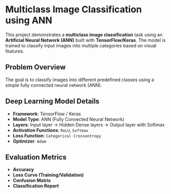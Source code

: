 # Multiclass Image Classification using ANN 

This project demonstrates a **multiclass image classification** task using an **Artificial Neural Network (ANN)** built with **TensorFlow/Keras**. The model is trained to classify input images into multiple categories based on visual features.



## Problem Overview

The goal is to classify images into different predefined classes using a simple fully connected neural network (ANN).


## Deep Learning Model Details

- **Framework**: TensorFlow / Keras
- **Model Type**: ANN (Fully Connected Neural Network)
- **Layers**: Input layer → Hidden Dense layers → Output layer with Softmax
- **Activation Functions**: `ReLU`, `Softmax`
- **Loss Function**: `Categorical Crossentropy`
- **Optimizer**: `Adam`



##  Evaluation Metrics

- **Accuracy**
- **Loss Curve (Training/Validation)**
- **Confusion Matrix**
- **Classification Report**





